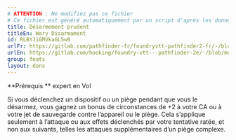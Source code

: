 ```yaml
---
# ATTENTION : Ne modifiez pas ce fichier
# Ce fichier est généré automatiquement par un script d'après les données du module Foundry VTT officiel et de sa traduction
title: Désarmement prudent
titleEn: Wary Disarmament
id: RLBYJiGMVkaGL5w9
urlFr: https://gitlab.com/pathfinder-fr/foundryvtt-pathfinder2-fr/-/blob/master/data/feats/RLBYJiGMVkaGL5w9.htm
urlEn: https://gitlab.com/hooking/foundry-vtt---pathfinder-2e/-/blob/master/packs/data/feats.db/wary-disarmament.json
group: feats
layout: dons
---
```

**Prérequis ** expert en Vol

Si vous déclenchez un dispositif ou un piège pendant que vous le désarmez, vous gagnez un bonus de circonstances de +2 à votre CA ou à votre jet de sauvegarde contre l’appareil ou le piège. Cela s’applique seulement à l’attaque ou aux effets déclenchés par votre tentative ratée, et non aux suivants, telles les attaques supplémentaires d’un piège complexe.


